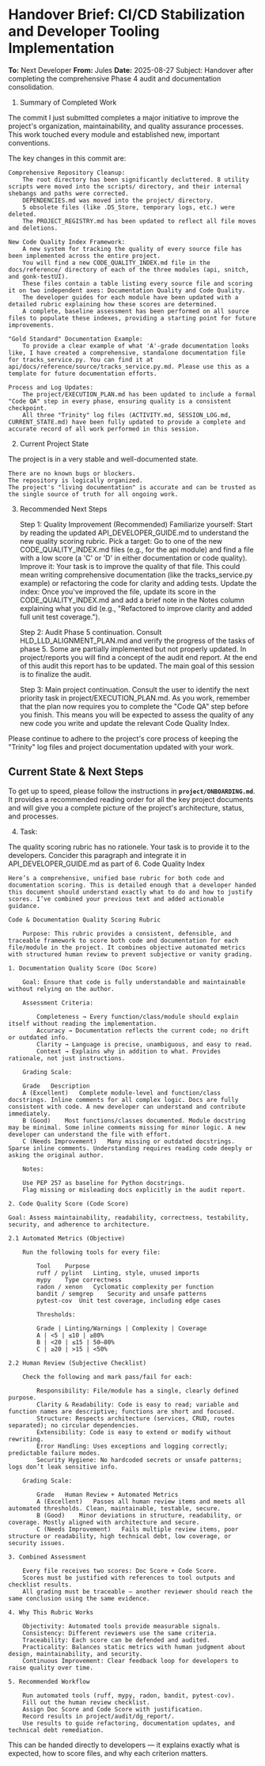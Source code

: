 # Handover Brief: CI/CD Stabilization and Developer Tooling Implementation

**To:** Next Developer
**From:** Jules
**Date:** 2025-08-27 Subject: Handover after completing the comprehensive Phase 4 audit and documentation consolidation.

1. Summary of Completed Work

The commit I just submitted completes a major initiative to improve the project's organization, maintainability, and quality assurance processes. This work touched every module and established new, important conventions.

The key changes in this commit are:

    Comprehensive Repository Cleanup:
        The root directory has been significantly decluttered. 8 utility scripts were moved into the scripts/ directory, and their internal shebangs and paths were corrected.
        DEPENDENCIES.md was moved into the project/ directory.
        5 obsolete files (like .DS_Store, temporary logs, etc.) were deleted.
        The PROJECT_REGISTRY.md has been updated to reflect all file moves and deletions.

    New Code Quality Index Framework:
        A new system for tracking the quality of every source file has been implemented across the entire project.
        You will find a new CODE_QUALITY_INDEX.md file in the docs/reference/ directory of each of the three modules (api, snitch, and gonk-testUI).
        These files contain a table listing every source file and scoring it on two independent axes: Documentation Quality and Code Quality.
        The developer guides for each module have been updated with a detailed rubric explaining how these scores are determined.
        A complete, baseline assessment has been performed on all source files to populate these indexes, providing a starting point for future improvements.

    "Gold Standard" Documentation Example:
        To provide a clear example of what 'A'-grade documentation looks like, I have created a comprehensive, standalone documentation file for tracks_service.py. You can find it at api/docs/reference/source/tracks_service.py.md. Please use this as a template for future documentation efforts.

    Process and Log Updates:
        The project/EXECUTION_PLAN.md has been updated to include a formal "Code QA" step in every phase, ensuring quality is a consistent checkpoint.
        All three "Trinity" log files (ACTIVITY.md, SESSION_LOG.md, CURRENT_STATE.md) have been fully updated to provide a complete and accurate record of all work performed in this session.

2. Current Project State

The project is in a very stable and well-documented state.

    There are no known bugs or blockers.
    The repository is logically organized.
    The project's "living documentation" is accurate and can be trusted as the single source of truth for all ongoing work.

3. Recommended Next Steps

    Step 1: Quality Improvement (Recommended)
        Familiarize yourself: Start by reading the updated API_DEVELOPER_GUIDE.md to understand the new quality scoring rubric.
        Pick a target: Go to one of the new CODE_QUALITY_INDEX.md files (e.g., for the api module) and find a file with a low score (a 'C' or 'D' in either documentation or code quality).
        Improve it: Your task is to improve the quality of that file. This could mean writing comprehensive documentation (like the tracks_service.py example) or refactoring the code for clarity and adding tests.
        Update the index: Once you've improved the file, update its score in the CODE_QUALITY_INDEX.md and add a brief note in the Notes column explaining what you did (e.g., "Refactored to improve clarity and added full unit test coverage.").

    Step 2: Audit Phase 5 continuation.
		Consult HLD_LLD_ALIGNMENT_PLAN.md and verify the progress of the tasks of phase 5. Some are partially implemented but not properly updated.
		In project/reports you will find a concept of the audit end report. At the end of this audit this report has to be updated.
		The main goal of this session is to finalize the audit. 

    Step 3: Main project continuation.
        Consult the user to identify the next priority task in project/EXECUTION_PLAN.md.
        As you work, remember that the plan now requires you to complete the "Code QA" step before you finish. This means you will be expected to assess the quality of any new code you write and update the relevant Code Quality Index.

Please continue to adhere to the project's core process of keeping the "Trinity" log files and project documentation updated with your work. 

## Current State & Next Steps

To get up to speed, please follow the instructions in **`project/ONBOARDING.md`**. It provides a recommended reading order for all the key project documents and will give you a complete picture of the project's architecture, status, and processes.

4. Task:

The quality scoring rubric has no rationele. Your task is to provide it to the developers. Concider this paragraph and integrate it in API_DEVELOPER_GUIDE.md as part of 6. Code Quality Index

	Here’s a comprehensive, unified base rubric for both code and documentation scoring. This is detailed enough that a developer handed this document should understand exactly what to do and how to justify scores. I’ve combined your previous text and added actionable guidance.

	Code & Documentation Quality Scoring Rubric

		Purpose: This rubric provides a consistent, defensible, and traceable framework to score both code and documentation for each file/module in the project. It combines objective automated metrics with structured human review to prevent subjective or vanity grading.

	1. Documentation Quality Score (Doc Score)

		Goal: Ensure that code is fully understandable and maintainable without relying on the author.

		Assessment Criteria:

			Completeness → Every function/class/module should explain itself without reading the implementation.
			Accuracy → Documentation reflects the current code; no drift or outdated info.
			Clarity → Language is precise, unambiguous, and easy to read.
			Context → Explains why in addition to what. Provides rationale, not just instructions.

		Grading Scale:

		Grade	Description
		A (Excellent)	Complete module-level and function/class docstrings. Inline comments for all complex logic. Docs are fully consistent with code. A new developer can understand and contribute immediately.
		B (Good)	Most functions/classes documented. Module docstring may be minimal. Some inline comments missing for minor logic. A new developer can understand the file with effort.
		C (Needs Improvement)	Many missing or outdated docstrings. Sparse inline comments. Understanding requires reading code deeply or asking the original author.

		Notes:

		Use PEP 257 as baseline for Python docstrings.
		Flag missing or misleading docs explicitly in the audit report.
	
	2. Code Quality Score (Code Score)

	Goal: Assess maintainability, readability, correctness, testability, security, and adherence to architecture.

	2.1 Automated Metrics (Objective)

		Run the following tools for every file:

			Tool	Purpose
			ruff / pylint	Linting, style, unused imports
			mypy	Type correctness
			radon / xenon	Cyclomatic complexity per function
			bandit / semgrep	Security and unsafe patterns
			pytest-cov	Unit test coverage, including edge cases
			
			Thresholds:

			Grade | Linting/Warnings | Complexity | Coverage
			A | <5 | ≤10 | ≥80%
			B | <20 | ≤15 | 50–80%
			C | ≥20 | >15 | <50%
		
	2.2 Human Review (Subjective Checklist)

		Check the following and mark pass/fail for each:

			Responsibility: File/module has a single, clearly defined purpose.
			Clarity & Readability: Code is easy to read; variable and function names are descriptive; functions are short and focused.
			Structure: Respects architecture (services, CRUD, routes separated); no circular dependencies.
			Extensibility: Code is easy to extend or modify without rewriting.
			Error Handling: Uses exceptions and logging correctly; predictable failure modes.
			Security Hygiene: No hardcoded secrets or unsafe patterns; logs don’t leak sensitive info.

		Grading Scale:

			Grade	Human Review + Automated Metrics
			A (Excellent)	Passes all human review items and meets all automated thresholds. Clean, maintainable, testable, secure.
			B (Good)	Minor deviations in structure, readability, or coverage. Mostly aligned with architecture and secure.
			C (Needs Improvement)	Fails multiple review items, poor structure or readability, high technical debt, low coverage, or security issues.
	
	3. Combined Assessment

		Every file receives two scores: Doc Score + Code Score.
		Scores must be justified with references to tool outputs and checklist results.
		All grading must be traceable — another reviewer should reach the same conclusion using the same evidence.

	4. Why This Rubric Works

		Objectivity: Automated tools provide measurable signals.
		Consistency: Different reviewers use the same criteria.
		Traceability: Each score can be defended and audited.
		Practicality: Balances static metrics with human judgment about design, maintainability, and security.
		Continuous Improvement: Clear feedback loop for developers to raise quality over time.

	5. Recommended Workflow

		Run automated tools (ruff, mypy, radon, bandit, pytest-cov).
		Fill out the human review checklist.
		Assign Doc Score and Code Score with justification.
		Record results in project/audit/dg_report/.
		Use results to guide refactoring, documentation updates, and technical debt remediation.

This can be handed directly to developers — it explains exactly what is expected, how to score files, and why each criterion matters.